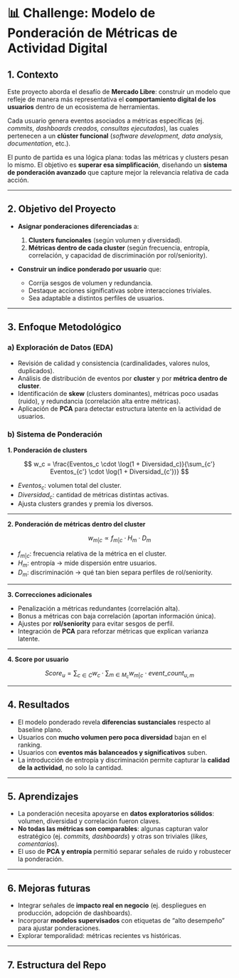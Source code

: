 # 📊 Challenge: Modelo de Ponderación de Métricas de Actividad Digital

## 1. Contexto

Este proyecto aborda el desafío de **Mercado Libre**: construir un modelo que refleje de manera más representativa el **comportamiento digital de los usuarios** dentro de un ecosistema de herramientas.  

Cada usuario genera eventos asociados a métricas específicas (ej. *commits, dashboards creados, consultas ejecutadas*), las cuales pertenecen a un **clúster funcional** (*software development, data analysis, documentation*, etc.).  

El punto de partida es una lógica plana: todas las métricas y clusters pesan lo mismo. El objetivo es **superar esa simplificación**, diseñando un **sistema de ponderación avanzado** que capture mejor la relevancia relativa de cada acción.

---

## 2. Objetivo del Proyecto

- **Asignar ponderaciones diferenciadas** a:  
  1. **Clusters funcionales** (según volumen y diversidad).  
  2. **Métricas dentro de cada cluster** (según frecuencia, entropía, correlación, y capacidad de discriminación por rol/seniority).  

- **Construir un índice ponderado por usuario** que:  
  - Corrija sesgos de volumen y redundancia.  
  - Destaque acciones significativas sobre interacciones triviales.  
  - Sea adaptable a distintos perfiles de usuarios.  

---

## 3. Enfoque Metodológico

### a) Exploración de Datos (EDA)
- Revisión de calidad y consistencia (cardinalidades, valores nulos, duplicados).  
- Análisis de distribución de eventos por **cluster** y por **métrica dentro de cluster**.  
- Identificación de **skew** (clusters dominantes), métricas poco usadas (ruido), y redundancia (correlación alta entre métricas).  
- Aplicación de **PCA** para detectar estructura latente en la actividad de usuarios.  

### b) Sistema de Ponderación

**1. Ponderación de clusters**  

$$
w_c = \frac{Eventos_c \cdot \log(1 + Diversidad_c)}{\sum_{c'} Eventos_{c'} \cdot \log(1 + Diversidad_{c'})}
$$  

- $Eventos_c$: volumen total del cluster.  
- $Diversidad_c$: cantidad de métricas distintas activas.  
- Ajusta clusters grandes y premia los diversos.  

---

**2. Ponderación de métricas dentro del cluster**  

$$
w_{m|c} \propto f_{m|c} \cdot H_m \cdot D_{m}
$$  

- $f_{m|c}$: frecuencia relativa de la métrica en el cluster.  
- $H_m$: entropía → mide dispersión entre usuarios.  
- $D_m$: discriminación → qué tan bien separa perfiles de rol/seniority.  

---

**3. Correcciones adicionales**  
- Penalización a métricas redundantes (correlación alta).  
- Bonus a métricas con baja correlación (aportan información única).  
- Ajustes por **rol/seniority** para evitar sesgos de perfil.  
- Integración de **PCA** para reforzar métricas que explican varianza latente.  

---

**4. Score por usuario**  

$$
Score_u = \sum_{c \in C} w_c \cdot \sum_{m \in M_c} w_{m|c} \cdot event\_count_{u,m}
$$

---

## 4. Resultados

- El modelo ponderado revela **diferencias sustanciales** respecto al baseline plano.  
- Usuarios con **mucho volumen pero poca diversidad** bajan en el ranking.  
- Usuarios con **eventos más balanceados y significativos** suben.  
- La introducción de entropía y discriminación permite capturar la **calidad de la actividad**, no solo la cantidad.

---

## 5. Aprendizajes

- La ponderación necesita apoyarse en **datos exploratorios sólidos**: volumen, diversidad y correlación fueron claves.  
- **No todas las métricas son comparables**: algunas capturan valor estratégico (ej. *commits, dashboards*) y otras son triviales (*likes, comentarios*).  
- El uso de **PCA y entropía** permitió separar señales de ruido y robustecer la ponderación.  

---

## 6. Mejoras futuras

- Integrar señales de **impacto real en negocio** (ej. despliegues en producción, adopción de dashboards).  
- Incorporar **modelos supervisados** con etiquetas de “alto desempeño” para ajustar ponderaciones.  
- Explorar temporalidad: métricas recientes vs históricas.  

---

## 7. Estructura del Repo

